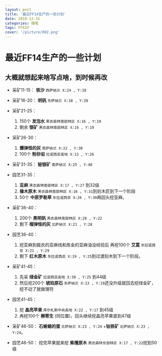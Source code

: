 ```yaml
---
layout: post
title: '最近FF14生产的一些计划'
date: 2018-12-31
categories: 随笔
tags: FFXIV
cover: '/picture/002.png'
---
```


最近FF14生产的一些计划
==================

## 大概就想起来啥写点啥，到时候再改

- 采矿11-15：
    **铁沙** `西萨纳兰 X:24 , Y:18`

- 采矿16-20：
    **明矾** `东萨纳兰 X:18 , Y:20`

- 采矿21-25：
    1. 150个 **发泡水** `黑衣森林南部林区 X:16 , Y:19`  
    2. 剩余 **银矿** `黑衣森林南部林区 X:16 , Y:19`

- 采矿26-30：
    1. **爆弹怪的灰** `南萨纳兰 X:22 , Y:30`
    2. 100个 **粉砂岩** `拉诺西亚高地 X:13 , Y:26`

- 采矿31-35：
    **秘银矿** `南萨纳兰 X:25 , Y:40`

- 园艺31-35：
    1. **亚麻** `黑衣森林南部林区 X:17 , Y:27` 到32级
    2. **橡木原木** `黑衣森林南部林区 X:16 , Y:31`到刻木匠到下一个阶段
    3. 50个 **中原罗勒草** `东拉诺西亚 X:26 , Y:30`再回头挖亚麻。

- 采矿36-40：
    1. 200个 **黑明矾** `黑衣森林南部林区 X:28 , Y:22`
    2. 剩下 **榴弹怪的灰** `北萨纳兰 X:21 , Y:28`

- 园艺36-40：
    1. 挖亚麻到裁衣的亚麻线和炼金的亚麻油没经验后
    再挖100个 **艾蒿** `东拉诺西亚 X:21 , Y:29`
    2. 剩下 **红木原木** `东拉诺西亚 X:19 , Y:25`到过渡刻木到下一个阶段。

- 采矿41-45：
    1. 先采 **绿金矿** `拉诺西亚高地 X:30 , Y:25` 到44级
    2. 然后挖200个 **琥珀原石** `东萨纳兰 X:13 , Y:19`还没升级就回去挖绿金矿，挖不动了就做理符

- 园艺41-45：
    1. 挖 **晶亮苹果** `库尔札斯中央高地 X:22 , Y:17` 到45级
    2. 再挖100个 **槲寄生** (同位置)，回头继续挖晶亮苹果直到47级

- 采矿46-50：
    **石蜥蜴的蛋** `北萨纳兰 X:23 , Y:24` +**钴铁矿** `北萨纳兰 X:23 , Y:24`。

- 园艺46-50：
    挖完苹果就来挖 **紫檀原木** `黑衣森林东部林区 X:17 , Y:22`挖到50级
